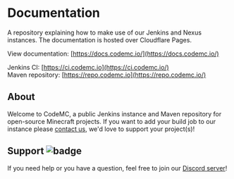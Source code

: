 [badge]: https://img.shields.io/discord/405915656039694336?color=7289DA&label=Discord&logo=discord
[discord]: https://discord.gg/AGcFMu6

# Documentation
A repository explaining how to make use of our Jenkins and Nexus instances. The documentation is hosted over Cloudflare Pages.

View documentation: [https://docs.codemc.io/](https://docs.codemc.io/)

Jenkins CI: [https://ci.codemc.io](https://ci.codemc.io/)<br>
Maven repository: [https://repo.codemc.io](https://repo.codemc.io/)

## About
Welcome to CodeMC, a public Jenkins instance and Maven repository for open-source Minecraft projects.
If you want to add your build job to our instance please [contact us](#support-), we'd love to support your project(s)!

## Support ![badge]
If you need help or you have a question, feel free to join our [Discord server][discord]!
